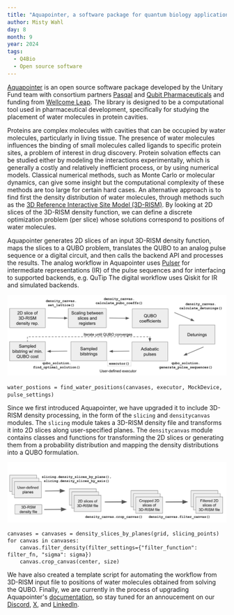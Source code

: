 ```yaml
---
title: "Aquapointer, a software package for quantum biology applications" 
author: Misty Wahl
day: 8
month: 9
year: 2024
tags: 
  - Q4Bio
  - Open source software
---
```


[Aquapointer](https://github.com/unitaryfund/aquapointer) is an open source software package developed by the Unitary Fund team with consortium partners [Pasqal](https://www.pasqal.com/) and [Qubit Pharmaceuticals](https://www.qubit-pharmaceuticals.com/) and funding from [Wellcome Leap](https://wellcomeleap.org/).
The library is designed to be a computational tool used in pharmaceutical development, specifically for studying the placement of water molecules in protein cavities.

Proteins are complex molecules with cavities that can be occupied by water molecules, particularly in living tissue.
The presence of water molecules influences the binding of small molecules called ligands to specific protein sites, a problem of interest in drug discovery.
Protein solvation effects can be studied either by modeling the interactions experimentally, which is generally a costly and relatively inefficient process, or by using numerical models.
Classical numerical methods, such as Monte Carlo or molecular dynamics, can give some insight but the computational complexity of these methods are too large for certain hard cases. 
An alternative approach is to find first the density distribution of water molecules, through methods such as the [3D Reference Interactive Site Model (3D-RISM)](). 
By looking at 2D slices of the 3D-RISM density function, we can define a discrete optimization problem (per slice) whose solutions correspond to positions of water molecules.

Aquapointer generates 2D slices of an input 3D-RISM density function, maps the slices to a QUBO problem, translates the QUBO to an analog pulse sequence or a digital circuit, and then calls the backend API and processes the results.
The analog workflow in Aquapointer uses [Pulser](https://github.com/pasqal-io/Pulser) for intermediate representations (IR) of the pulse sequences and for interfacing to supported backends, e.g. QuTip
The digital workflow uses Qiskit for IR and simulated backends.

![image demonstating the analog workflow in Aquapointer](/images/aquapointer_analogflow.png)

`water_postions = find_water_positions(canvases, executor, MockDevice, pulse_settings)`

Since we first introduced Aquapointer, we have upgraded it to include 3D-RISM density processing, in the form of the `slicing` and `densitycanvas` modules.
The `slicing` module takes a 3D-RISM density file and transforms it into 2D slices along user-specified planes. 
The `densitycanvas` module contains classes and functions for transforming the 2D slices or generating them from a probability distribution and mapping the density distributions into a QUBO formulation.

![image demonstating the slicing workflow in Aquapointer](/images/aquapointer_slicing.png)

```
canvases = canvases = density_slices_by_planes(grid, slicing_points)
for canvas in canvases:
    canvas.filter_density(filter_settings={"filter_function": filter_fn, "sigma": sigma})
    canvas.crop_canvas(center, size) 
```

We have also created a template script for automating the workflow from 3D-RISM input file to positions of water molecules obtained from solving the QUBO.
Finally, we are currently in the process of upgrading Aquapointer's [documentation](https://aquapointer.readthedocs.io/en/latest/), so stay tuned for an annoucement on our [Discord](https://discord.com/invite/JqVGmpkP96), [X](https://twitter.com/unitaryfund), and [LinkedIn](https://www.linkedin.com/company/unitary-fund/).
